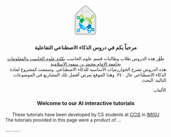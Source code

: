 <center>
<a href = "https://units.imamu.edu.sa/colleges/ComputerAndInformation/Pages/default.aspx"><img src="ccis logo.jpg" class="center" width = "100" height = "100" ></a>
</center>
<h3 align="center"><div class="arafont"> مرحباً بكم في دروس الذكاء الاصطناعي التفاعلية </div></h3>
<div class="arafont" align="center">
طَوَّر هذه الدروس طلاب وطالبات قسم علوم الحاسب <a href="https://units.imamu.edu.sa/colleges/ComputerAndInformation/Pages/default.aspx"> بكلية علوم الحاسب والمعلومات </a><a href ="https://imamu.edu.sa/">بجامعة الإمام محمد بن سعود الإسلامية </a></div>
<div class="arafont" align="right">
 هذه الدروس تشرح الخوارزميات الأساسية للذكاء الاصطناعي. وصممت كمشروع لمادة الذكاء الاصطناعي عال ٣٤٠.
  وهذا الموقع يعرض أفضل تلك المشاريع في الموضوعات التالية:
 البحث 
  
 الألعاب
</div>


<h3 align="center"> Welcome to our AI interactive tutorials</h3>
<center>These tutorials have been developed by CS students at <a href="https://units.imamu.edu.sa/colleges/ComputerAndInformation/Pages/default.aspx">CCIS</a> in <a href ="https://imamu.edu.sa/">IMISU</a></center>
The tutorials provided in this page were a product of ... 


.....   ......
